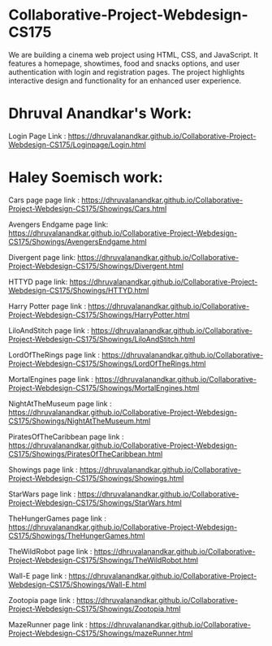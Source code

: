 # Collaborative-Project-Webdesign-CS175
 We are building a cinema web project using HTML, CSS, and JavaScript. It features a homepage, showtimes, food and snacks options, and user authentication with login and registration pages. The project highlights interactive design and functionality for an enhanced user experience.
 
# Dhruval Anandkar's Work: 
Login Page Link : https://dhruvalanandkar.github.io/Collaborative-Project-Webdesign-CS175/Loginpage/Login.html

# Haley Soemisch work:
 Cars page page link : https://dhruvalanandkar.github.io/Collaborative-Project-Webdesign-CS175/Showings/Cars.html
 
 Avengers Endgame page link: https://dhruvalanandkar.github.io/Collaborative-Project-Webdesign-CS175/Showings/AvengersEndgame.html
 
 Divergent page link: https://dhruvalanandkar.github.io/Collaborative-Project-Webdesign-CS175/Showings/Divergent.html
 
 HTTYD page link: https://dhruvalanandkar.github.io/Collaborative-Project-Webdesign-CS175/Showings/HTTYD.html
 
 Harry Potter page link : https://dhruvalanandkar.github.io/Collaborative-Project-Webdesign-CS175/Showings/HarryPotter.html
 
 LiloAndStitch page link : https://dhruvalanandkar.github.io/Collaborative-Project-Webdesign-CS175/Showings/LiloAndStitch.html
 
 LordOfTheRings page link : https://dhruvalanandkar.github.io/Collaborative-Project-Webdesign-CS175/Showings/LordOfTheRings.html
 
 MortalEngines page link : https://dhruvalanandkar.github.io/Collaborative-Project-Webdesign-CS175/Showings/MortalEngines.html
 
 NightAtTheMuseum page link : https://dhruvalanandkar.github.io/Collaborative-Project-Webdesign-CS175/Showings/NightAtTheMuseum.html
 
 PiratesOfTheCaribbean page link : https://dhruvalanandkar.github.io/Collaborative-Project-Webdesign-CS175/Showings/PiratesOfTheCaribbean.html
 
 Showings page link : https://dhruvalanandkar.github.io/Collaborative-Project-Webdesign-CS175/Showings/Showings.html
 
 StarWars page link : https://dhruvalanandkar.github.io/Collaborative-Project-Webdesign-CS175/Showings/StarWars.html
 
 TheHungerGames page link : https://dhruvalanandkar.github.io/Collaborative-Project-Webdesign-CS175/Showings/TheHungerGames.html
 
 TheWildRobot page link : https://dhruvalanandkar.github.io/Collaborative-Project-Webdesign-CS175/Showings/TheWildRobot.html
 
 Wall-E page link : https://dhruvalanandkar.github.io/Collaborative-Project-Webdesign-CS175/Showings/Wall-E.html
 
 Zootopia page link : https://dhruvalanandkar.github.io/Collaborative-Project-Webdesign-CS175/Showings/Zootopia.html
 
 MazeRunner page link : https://dhruvalanandkar.github.io/Collaborative-Project-Webdesign-CS175/Showings/mazeRunner.html












